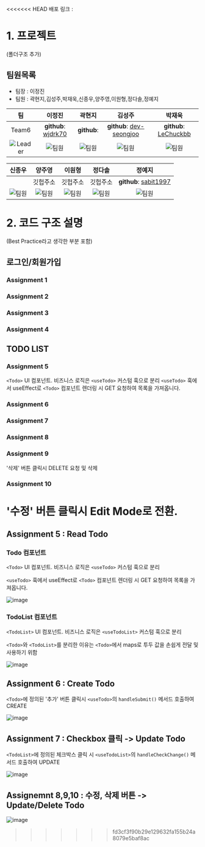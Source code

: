 <<<<<<< HEAD
배포 링크 :

# 1. 프로젝트

(폴더구조 추가)

## 팀원목록

- 팀장 : 이정진
- 팀원 : 곽현지,김성주,박재욱,신종우,양주영,이원형,정다솔,정예지
<center>

|                                팀                                |                              이정진                              |                              곽현지                              |                              김성주                              |                              박재욱                              |
| :--------------------------------------------------------------: | :--------------------------------------------------------------: | :--------------------------------------------------------------: | :--------------------------------------------------------------: | :--------------------------------------------------------------: |
|                              Team6                               |        **github**: [wjdrk70](https://github.com/wjdrk70)         |                           **github**:                            |   **github**: [dev-seongjoo](https://github.com/dev-seongjoo)    |      **github**: [LeChuckbb](https://github.com/LeChuckbb)       |
| ![Leader](https://img.shields.io/badge/-%ED%8C%80%EC%9E%A5-blue) | ![팀원](https://img.shields.io/badge/-%ED%8C%80%EC%9B%90-yellow) | ![팀원](https://img.shields.io/badge/-%ED%8C%80%EC%9B%90-yellow) | ![팀원](https://img.shields.io/badge/-%ED%8C%80%EC%9B%90-yellow) | ![팀원](https://img.shields.io/badge/-%ED%8C%80%EC%9B%90-yellow) |

|                              신종우                              |                              양주영                              |                              이원형                              |                              정다솔                              |                                 정예지                                 |
| :--------------------------------------------------------------: | :--------------------------------------------------------------: | :--------------------------------------------------------------: | :--------------------------------------------------------------: | :--------------------------------------------------------------------: |
|                                                                  |                             깃헙주소                             |                             깃헙주소                             |                             깃헙주소                             | **github**: [sabit1997](https://github.com/sabit1997?tab=repositories) |
| ![팀원](https://img.shields.io/badge/-%ED%8C%80%EC%9B%90-yellow) | ![팀원](https://img.shields.io/badge/-%ED%8C%80%EC%9B%90-yellow) | ![팀원](https://img.shields.io/badge/-%ED%8C%80%EC%9B%90-yellow) | ![팀원](https://img.shields.io/badge/-%ED%8C%80%EC%9B%90-yellow) |    ![팀원](https://img.shields.io/badge/-%ED%8C%80%EC%9B%90-yellow)    |

</center>

# 2. 코드 구조 설명

(Best Practice라고 생각한 부분 포함)

## 로그인/회원가입

### Assignment 1

### Assignment 2

### Assignment 3

### Assignment 4

## TODO LIST

### Assignment 5

`<Todo>` UI 컴포넌트. 비즈니스 로직은 `<useTodo>` 커스텀 훅으로 분리
`<useTodo>` 훅에서 useEffect로 `<Todo>` 컴포넌트 렌더링 시 GET 요청하여 목록을 가져옵니다.

### Assignment 6

### Assignment 7

### Assignment 8

### Assignment 9

'삭제' 버튼 클릭시 DELETE 요청 및 삭제

### Assignment 10

'수정' 버튼 클릭시 Edit Mode로 전환.
=======
## Assignment 5 : Read Todo

### Todo 컴포넌트

`<Todo>` UI 컴포넌트. 비즈니스 로직은 `<useTodo>` 커스텀 훅으로 분리

`<useTodo>` 훅에서 useEffect로 `<Todo>` 컴포넌트 렌더링 시 GET 요청하여 목록을 가져옵니다.

![image](https://user-images.githubusercontent.com/39594520/234809249-d86cd8d7-a1f4-4d82-9ad5-ca0a572dc873.png)


### TodoList 컴포넌트

`<TodoList>` UI 컴포넌트. 비즈니스 로직은 `<useTodoList>` 커스텀 훅으로 분리

`<Todo>`와 `<TodoList>`를 분리한 이유는 `<Todo>`에서 maps로 투두 값을 손쉽게 전달 및 사용하기 위함

![image](https://user-images.githubusercontent.com/39594520/234809452-56b5c88a-41c5-4ff6-966d-a37c722329f1.png)


## Assignment 6 : Create Todo

`<Todo>`에 정의된 '추가' 버튼 클릭시 `<useTodo>`의 `handleSubmit()` 메서드 호출하여 CREATE

![image](https://user-images.githubusercontent.com/39594520/234811352-a1195391-d7ae-43e4-aa8b-f9d7420a037f.png)


## Assignment 7 : Checkbox 클릭 -> Update Todo
`<TodoList>`에 정의된 체크박스 클릭 시 `<useTodoList>`의 `handleCheckChange()` 메서드 호출하여 UPDATE

![image](https://user-images.githubusercontent.com/39594520/234812116-f1ed13ed-4479-4b68-bbd8-f9e7c4f742cc.png)


## Assignemnt 8,9,10 : 수정, 삭제 버튼 -> Update/Delete Todo

![image](https://user-images.githubusercontent.com/39594520/234812481-a27a3144-0af4-472d-b5aa-f1020389b45b.png)

>>>>>>> fd3cf3f90b29e129632fa155b24a8079e5baf8ac
